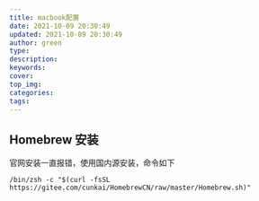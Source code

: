 ```yaml
---
title: macbook配置
date: 2021-10-09 20:30:49
updated: 2021-10-09 20:30:49
author: green
type:
description:
keywords:
cover:
top_img: 
categories:
tags:
---
```


## Homebrew 安装

官网安装一直报错，使用国内源安装，命令如下

```shell
/bin/zsh -c "$(curl -fsSL https://gitee.com/cunkai/HomebrewCN/raw/master/Homebrew.sh)"
```
